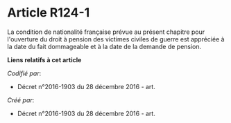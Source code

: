 # Article R124-1

La condition de nationalité française prévue au présent chapitre pour l'ouverture du droit à pension des victimes civiles de
guerre est appréciée à la date du fait dommageable et à la date de la demande de pension.

**Liens relatifs à cet article**

_Codifié par_:

  - Décret n°2016-1903 du 28 décembre 2016 - art.

_Créé par_:

  - Décret n°2016-1903 du 28 décembre 2016 - art.
